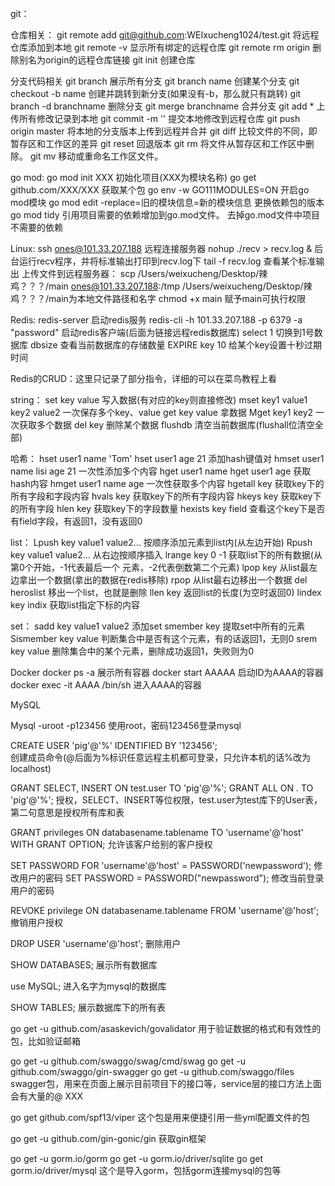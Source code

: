 git：

仓库相关：
git remote add git@github.com:WEIxucheng1024/test.git                   将远程仓库添加到本地
git remote -v                                                           显示所有绑定的远程仓库
git remote rm origin                                                    删除别名为origin的远程仓库链接
git init                                                                创建仓库

分支代码相关
git branch                                                              展示所有分支
git branch name                                                         创建某个分支
git checkout -b name                                                    创建并跳转到新分支(如果没有-b，那么就只有跳转)
git branch -d branchname                                                删除分支
git merge branchname                                                    合并分支
git add *                                                               上传所有修改记录到本地
git commit -m ''                                                        提交本地修改到远程仓库
git push origin master                                                  将本地的分支版本上传到远程并合并
git diff                                                                比较文件的不同，即暂存区和工作区的差异
git reset                                                               回退版本
git rm                                                                  将文件从暂存区和工作区中删除。
git mv                                                                  移动或重命名工作区文件。

go mod:
go mod init XXX                             	初始化项目(XXX为模块名称)
go get github.com/XXX/XXX                   	获取某个包
go env -w GO111MODULES=ON                   	开启go mod模块
go mod edit -replace=旧的模块信息=新的模块信息  	更换依赖包的版本
go mod tidy				  	引用项目需要的依赖增加到go.mod文件。
去掉go.mod文件中项目不需要的依赖



Linux:
ssh ones@101.33.207.188					远程连接服务器
nohup ./recv > recv.log &					后台运行recv程序，并将标准输出打印到recv.log下
tail -f recv.log						查看某个标准输出
上传文件到远程服务器：
scp /Users/weixucheng/Desktop/辣鸡？？？/main ones@101.33.207.188:/tmp
/Users/weixucheng/Desktop/辣鸡？？？/main为本地文件路径和名字
chmod +x main						赋予main可执行权限


Redis:
redis-server						启动redis服务
redis-cli -h 101.33.207.188 -p 6379 -a "password"		启动redis客户端(后面为链接远程redis数据库)
select 1							切换到1号数据库
dbsize							查看当前数据库的存储数量
EXPIRE key 10						给某个key设置十秒过期时间

Redis的CRUD：这里只记录了部分指令，详细的可以在菜鸟教程上看

string：
set key value						写入数据(有对应的key则直接修改)
mset key1 value1 key2 value2				一次保存多个key、value
get key value						拿数据
Mget key1 key2						一次获取多个数据
del key							删除某个数据
flushdb							清空当前数据库(flushall位清空全部)

哈希：
hset user1 name 'Tom'
hset user1 age 21					添加hash键值对
hmset user1 name lisi age 21				一次性添加多个内容
hget user1 name
hget user1 age						获取hash内容
hmget user1 name age					一次性获取多个内容
hgetall key						获取key下的所有字段和字段内容
hvals key 						获取key下的所有字段内容
hkeys key						获取key下的所有字段
hlen key							获取key下的字段数量
hexists key field					查看这个key下是否有field字段，有返回1，没有返回0

list：
Lpush key value1 value2...				按顺序添加元素到list内(从左边开始)
Rpush key value1 value2...				从右边按顺序插入
lrange key 0 -1						获取list下的所有数据(从第0个开始，-1代表最后一个
元素，-2代表倒数第二个元素)
lpop key							从list最左边拿出一个数据(拿出的数据在redis移除)
rpop							从list最右边移出一个数据
del heroslist						移出一个list，也就是删除
llen key							返回list的长度(为空时返回0)
lindex key indix						获取list指定下标的内容

set：
sadd key value1 value2					添加set
smember key						提取set中所有的元素
Sismember key value					判断集合中是否有这个元素，有的话返回1，无则0
srem key value						删除集合中的某个元素，删除成功返回1，失败则为0


Docker
docker ps -a						        展示所有容器
docker start AAAAA					        启动ID为AAAA的容器
docker exec -it AAAA /bin/sh				进入AAAA的容器




MySQL

Mysql -uroot -p123456
使用root，密码123456登录mysql

CREATE USER 'pig'@'%' IDENTIFIED BY '123456';		
创建成员命令(@后面为%标识任意远程主机都可登录，只允许本机的话%改为localhost)

GRANT SELECT, INSERT ON test.user TO 'pig'@'%';
GRANT ALL ON *.* TO 'pig'@'%';
授权，SELECT、INSERT等位权限，test.user为test库下的User表，第二句意思是授权所有库和表

GRANT privileges ON databasename.tablename TO 'username'@'host' WITH GRANT OPTION;
允许该客户给别的客户授权

SET PASSWORD FOR 'username'@'host' = PASSWORD('newpassword');
修改用户的密码
SET PASSWORD = PASSWORD("newpassword");
修改当前登录用户的密码

REVOKE privilege ON databasename.tablename FROM 'username'@'host';
撤销用户授权

DROP USER 'username'@'host';
删除用户

SHOW DATABASES;
展示所有数据库

use MySQL;
进入名字为mysql的数据库

SHOW TABLES;
展示数据库下的所有表




go get -u github.com/asaskevich/govalidator
用于验证数据的格式和有效性的包，比如验证邮箱

go get -u github.com/swaggo/swag/cmd/swag
go get -u github.com/swaggo/gin-swagger
go get -u github.com/swaggo/files
swagger包，用来在页面上展示目前项目下的接口等，service层的接口方法上面会有大量的@ XXX

go get github.com/spf13/viper
这个包是用来便捷引用一些yml配置文件的包

go get -u github.com/gin-gonic/gin
获取gin框架

go get -u gorm.io/gorm
go get -u gorm.io/driver/sqlite
go get gorm.io/driver/mysql
这个是导入gorm，包括gorm连接mysql的包等
















